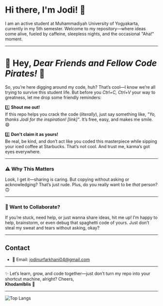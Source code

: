# Hi there, I'm Jodi! 👋  

I am an active student at Muhammadiyah University of Yogyakarta, currently in my 5th semester. Welcome to my repository—where ideas come alive, fueled by caffeine, sleepless nights, and the occasional "Aha!" moment.  

---

# 🚨 Hey, *Dear Friends and Fellow Code Pirates!* 🚨  

So, you’re here digging around my code, huh? That’s cool—I know we’re all trying to survive this student life. But before you *Ctrl+C, Ctrl+V* your way to greatness, let me drop some friendly reminders:  

1️⃣ **Shout me out!**  
   If this repo helps you crack the code (*literally*), just say something like, *"Yo, thanks Jodi for the inspiration! [link]"*. It’s free, easy, and makes me smile. 😄  

2️⃣ **Don't claim it as yours!**  
   Be real, be kind, and don’t act like you coded this masterpiece while sipping your iced coffee at Starbucks. That’s not cool. And trust me, karma’s got eyes everywhere.  

---

### ⚠️ Why This Matters  
Look, I get it—sharing is caring. But copying without asking or acknowledging? That’s just rude. Plus, do you really want to be *that* person? 🙃  

---

### 🤝 Want to Collaborate?  
If you’re stuck, need help, or just wanna share ideas, hit me up! I’m happy to help, brainstorm, or even debug that spaghetti code of yours. Just don’t steal my sweat and tears without asking, okay?  

---

## Contact  
- 📧 Email: jodinurfarkhani04@gmail.com  

---

✨ Let’s learn, grow, and code together—just don’t turn my repo into your shortcut machine, alright? Cheers,  
**KhodamIblis** 🚀  

---

![Top Langs](https://github-readme-stats.vercel.app/api/top-langs/?username=Jodinurf&layout=compact)

